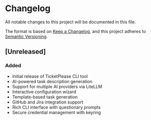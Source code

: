 # Changelog

All notable changes to this project will be documented in this file.

The format is based on [Keep a Changelog](https://keepachangelog.com/en/1.0.0/),
and this project adheres to [Semantic Versioning](https://semver.org/spec/v2.0.0.html).

## [Unreleased]

### Added
- Initial release of TicketPlease CLI tool
- AI-powered task description generation
- Support for multiple AI providers via LiteLLM
- Interactive configuration wizard
- Template-based task generation
- GitHub and Jira integration support
- Rich CLI interface with questionary prompts
- Secure credential management with keyring
